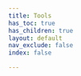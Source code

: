```yaml
---
title: Tools
has_toc: true
has_children: true
layout: default
nav_exclude: false
index: false

---
```

